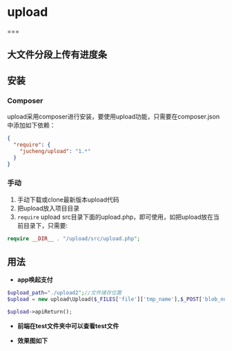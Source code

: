 # upload
===

## 大文件分段上传有进度条


## 安装

### Composer

upload采用composer进行安装，要使用upload功能，只需要在composer.json中添加如下依赖：

```json
{
  "require": {
    "jucheng/upload": "1.*"
  }
}
```


### 手动

1. 手动下载或clone最新版本upload代码
2. 把upload放入项目目录
3. `require` upload src目录下面的upload.php，即可使用，如把upload放在当前目录下，只需要:

```php
require __DIR__ . "/upload/src/upload.php";
```

## 用法


- **app唤起支付**

```php
$upload_path="./upload2";//文件储存位置
$upload = new upload\Upload($_FILES['file']['tmp_name'],$_POST['blob_num'],$_POST['total_blob_num'],$_POST['file_name'],$_POST['md5_file_name'],$upload_path);

$upload->apiReturn();
```

- **前端在test文件夹中可以查看test文件**



- **效果图如下**




